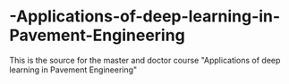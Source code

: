 # -Applications-of-deep-learning-in-Pavement-Engineering
This is the source for the master and doctor course "Applications of deep learning in Pavement Engineering"
